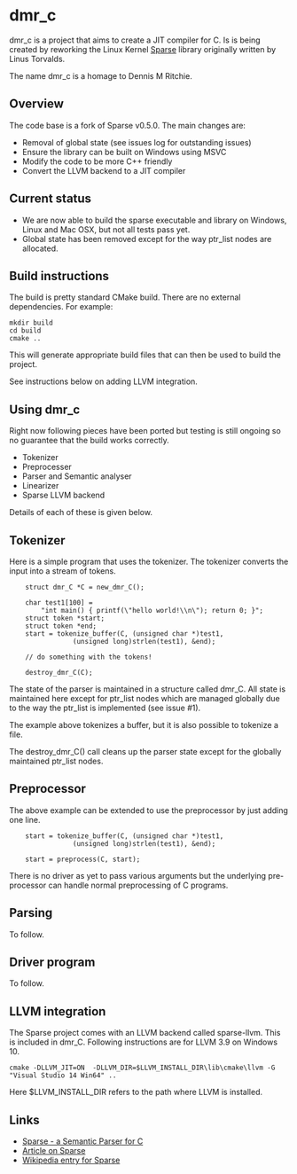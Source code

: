 # dmr_c

dmr_c is a project that aims to create a JIT compiler for C. Is is being created by reworking the Linux Kernel [Sparse](https://sparse.wiki.kernel.org/index.php/Main_Page) library originally written by Linus Torvalds. 

The name dmr_c is a homage to Dennis M Ritchie.

## Overview

The code base is a fork of Sparse v0.5.0. The main changes are:

* Removal of global state (see issues log for outstanding issues)
* Ensure the library can be built on Windows using MSVC
* Modify the code to be more C++ friendly
* Convert the LLVM backend to a JIT compiler

## Current status

* We are now able to build the sparse executable and library on Windows, Linux and Mac OSX, but not all tests pass yet.
* Global state has been removed except for the way ptr_list nodes are allocated.

## Build instructions

The build is pretty standard CMake build. There are no external dependencies. For example:

```
mkdir build
cd build
cmake ..
```
This will generate appropriate build files that can then be used to build the project.

See instructions below on adding LLVM integration.

## Using dmr_c

Right now following pieces have been ported but testing is still ongoing so no guarantee that the build works correctly.

* Tokenizer
* Preprocesser
* Parser and Semantic analyser
* Linearizer
* Sparse LLVM backend

Details of each of these is given below.

## Tokenizer

Here is a simple program that uses the tokenizer. The tokenizer converts the input into a stream of tokens.

```
	struct dmr_C *C = new_dmr_C();

	char test1[100] =
	    "int main() { printf(\"hello world!\\n\"); return 0; }";
	struct token *start;
	struct token *end;
	start = tokenize_buffer(C, (unsigned char *)test1,
				(unsigned long)strlen(test1), &end);

	// do something with the tokens!

	destroy_dmr_C(C);
```

The state of the parser is maintained in a structure called dmr_C. All state is maintained here except for ptr_list nodes which are
managed globally due to the way the ptr_list is implemented (see issue #1).

The example above tokenizes a buffer, but it is also possible to tokenize a file.

The destroy_dmr_C() call cleans up the parser state except for the globally maintained ptr_list nodes.

## Preprocessor

The above example can be extended to use the preprocessor by just adding one line.

```
	start = tokenize_buffer(C, (unsigned char *)test1,
				(unsigned long)strlen(test1), &end);

	start = preprocess(C, start);
```

There is no driver as yet to pass various arguments but the underlying pre-processor can handle normal preprocessing of C programs.

## Parsing 

To follow.

## Driver program

To follow.

## LLVM integration

The Sparse project comes with an LLVM backend called sparse-llvm. This is included in dmr_C. Following instructions are
for LLVM 3.9 on Windows 10. 

```
cmake -DLLVM_JIT=ON  -DLLVM_DIR=$LLVM_INSTALL_DIR\lib\cmake\llvm -G "Visual Studio 14 Win64" ..
```

Here $LLVM_INSTALL_DIR refers to the path where LLVM is installed. 

## Links

* [Sparse - a Semantic Parser for C](https://sparse.wiki.kernel.org/index.php/Main_Page)
* [Article on Sparse](https://lwn.net/Articles/689907/)
* [Wikipedia entry for Sparse](https://en.wikipedia.org/wiki/Sparse)
